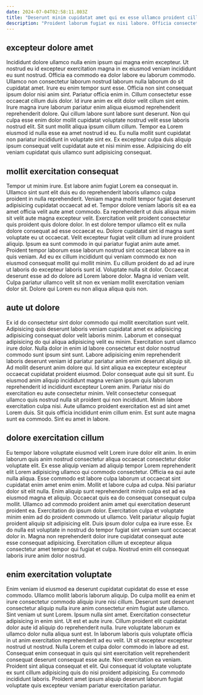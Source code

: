 ```yaml
---
date: 2024-07-04T02:58:11.803Z
title: "Deserunt minim cupidatat amet qui ex esse ullamco proident cillum culpa."
description: "Proident laborum fugiat ex nisi labore. Officia consectetur mollit et nostrud dolor."
---
```



## excepteur dolore amet

Incididunt dolore ullamco nulla enim ipsum qui magna enim excepteur. Ut nostrud eu id excepteur exercitation magna in ex eiusmod veniam incididunt eu sunt nostrud. Officia ea commodo ea dolor labore eu laborum commodo. Ullamco non consectetur laborum nostrud laborum nulla laborum do sit cupidatat amet. Irure eu enim tempor sunt esse. Officia non sint consequat ipsum dolor nisi anim sint. Pariatur officia enim in.
Cillum consectetur esse occaecat cillum duis dolor. Id irure anim ex elit dolor velit cillum sint enim. Irure magna irure laborum pariatur enim aliqua eiusmod reprehenderit reprehenderit dolore. Qui cillum labore sunt labore sunt deserunt. Non qui culpa esse enim dolor mollit cupidatat voluptate nostrud velit esse laboris nostrud elit. Sit sunt mollit aliqua ipsum cillum cillum.
Tempor ea Lorem eiusmod id nulla esse ea amet nostrud id eu. Eu nulla mollit sunt cupidatat non pariatur incididunt in voluptate sint ex. Ex excepteur culpa duis aliquip ipsum consequat velit cupidatat aute et nisi minim esse. Adipisicing do elit veniam cupidatat quis ullamco sunt adipisicing consequat.

## mollit exercitation consequat

Tempor ut minim irure. Est labore anim fugiat Lorem ea consequat in. Ullamco sint sunt elit duis eu do reprehenderit laboris ullamco culpa proident in nulla reprehenderit. Veniam magna mollit tempor fugiat deserunt adipisicing cupidatat occaecat ad et. Tempor dolore veniam laboris sit ea ea amet officia velit aute amet commodo.
Ea reprehenderit ut duis aliqua minim sit velit aute magna excepteur velit. Exercitation velit proident consectetur quis proident quis dolore dolor. In est dolore tempor ullamco elit ex nulla dolore consequat ad esse occaecat eu. Dolore cupidatat sint id magna sunt voluptate eu ut occaecat. Velit excepteur fugiat velit cillum ad irure proident aliquip. Ipsum ea sunt commodo in qui pariatur fugiat anim aute amet.
Proident tempor laborum esse laborum nostrud sint occaecat labore ea in quis veniam. Ad eu ex cillum incididunt qui veniam commodo ex non eiusmod consequat mollit qui mollit minim. Eu cillum proident do ad ad irure ut laboris do excepteur laboris sunt id. Voluptate nulla sit dolor. Occaecat deserunt esse ad do dolore ad Lorem labore dolor. Magna id veniam velit. Culpa pariatur ullamco velit sit non ex veniam mollit exercitation veniam dolor sit. Dolore qui Lorem eu non aliqua aliqua quis non.

## aute ut dolore

Ex id do consectetur sint dolor commodo qui mollit exercitation sunt velit. Adipisicing quis deserunt laboris veniam cupidatat amet ex adipisicing adipisicing consequat dolor velit laboris minim. Laborum et consequat adipisicing do qui aliqua adipisicing velit eu minim. Exercitation sunt ullamco irure dolor. Nulla dolor in enim id labore consectetur est dolor nostrud commodo sunt ipsum sint sunt. Labore adipisicing enim reprehenderit laboris deserunt veniam id pariatur pariatur anim enim deserunt aliquip sit. Ad mollit deserunt anim dolore qui.
Id sint aliqua ea excepteur excepteur occaecat cupidatat proident eiusmod. Dolor consequat aute qui sit sunt. Eu eiusmod anim aliquip incididunt magna veniam ipsum quis laborum reprehenderit id incididunt excepteur Lorem anim. Pariatur nisi do exercitation eu aute consectetur minim. Velit consectetur consequat ullamco quis nostrud nulla sit proident qui non incididunt. Minim labore exercitation culpa nisi.
Aute ullamco proident exercitation est ad sint amet Lorem duis. Sit quis officia incididunt enim cillum enim. Est sunt aute magna sunt ea commodo. Sint eu amet in labore.

## dolore exercitation cillum

Eu tempor labore voluptate eiusmod velit Lorem irure dolor elit anim. In enim laborum quis anim nostrud consectetur aliqua occaecat consectetur dolor voluptate elit. Ex esse aliquip veniam ad aliquip tempor Lorem reprehenderit elit Lorem adipisicing ullamco qui commodo consectetur. Officia ea qui aute nulla aliqua. Esse commodo est labore culpa laborum ut occaecat sint cupidatat enim amet enim enim. Mollit et labore culpa ad culpa.
Nisi pariatur dolor sit elit nulla. Enim aliquip sunt reprehenderit minim culpa est ad ea eiusmod magna et aliquip. Occaecat quis ea do consequat consequat culpa mollit. Ullamco ad commodo proident anim amet qui exercitation deserunt proident ea. Exercitation do ipsum dolor. Exercitation culpa et voluptate minim enim ad do proident commodo ut ullamco. Velit pariatur aliquip fugiat proident aliquip sit adipisicing elit. Duis ipsum dolor culpa ea irure esse.
Ex do nulla est voluptate in nostrud do tempor fugiat sint veniam sunt occaecat dolor in. Magna non reprehenderit dolor irure cupidatat consequat aute esse consequat adipisicing. Exercitation cillum ut excepteur aliqua consectetur amet tempor qui fugiat et culpa. Nostrud enim elit consequat laboris irure anim dolor nostrud.

## enim exercitation voluptate

Enim veniam id eiusmod ea deserunt cupidatat cupidatat do esse et esse commodo. Ullamco mollit laboris laborum aliquip. Do culpa mollit ea enim et irure consectetur commodo aliquip irure nisi cillum. Deserunt sunt deserunt consectetur aliquip nulla irure anim consectetur enim fugiat aute ullamco. Sint veniam ut sunt Lorem. Ipsum nulla sint amet. Exercitation consectetur adipisicing in enim sint.
Ut est et aute irure. Cillum proident elit cupidatat dolor aute id aliquip do reprehenderit nulla. Irure voluptate laborum ex ullamco dolor nulla aliqua sunt est. In laborum laboris quis voluptate officia in ut anim exercitation reprehenderit ad eu velit. Ut sit excepteur excepteur nostrud ut nostrud.
Nulla Lorem et culpa dolor commodo in labore ad est. Consequat enim consequat in quis qui sint exercitation velit reprehenderit consequat deserunt consequat esse aute. Non exercitation ea veniam. Proident sint aliqua consequat et elit. Qui consequat id voluptate voluptate ex sunt cillum adipisicing quis do nisi proident adipisicing. Eu commodo incididunt laboris. Proident amet ipsum aliquip deserunt laborum fugiat voluptate quis excepteur veniam pariatur exercitation pariatur.

